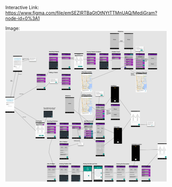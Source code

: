 Interactive Link:  
https://www.figma.com/file/emSEZIRTBaGtOtNYtTTMnUAQ/MediGram?node-id=0%3A1

Image:
![](https://github.com/CMPUT301F18T22/MediGram/blob/master/doc/MediGramStoryboard.png)

